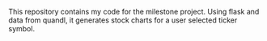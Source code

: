 This repository contains my code for the milestone project. Using flask and data from quandl, it generates stock charts for a user selected ticker symbol. 
